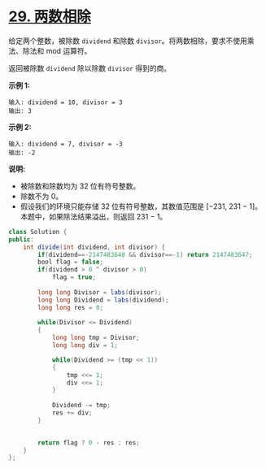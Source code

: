 # [29. 两数相除](https://leetcode-cn.com/problems/divide-two-integers/)

给定两个整数，被除数 `dividend` 和除数 `divisor`。将两数相除，要求不使用乘法、除法和 mod 运算符。

返回被除数 `dividend` 除以除数 `divisor` 得到的商。

**示例 1:**

```
输入: dividend = 10, divisor = 3
输出: 3
```

**示例 2:**

```
输入: dividend = 7, divisor = -3
输出: -2
```

**说明:**

- 被除数和除数均为 32 位有符号整数。
- 除数不为 0。
- 假设我们的环境只能存储 32 位有符号整数，其数值范围是 [−231,  231 − 1]。本题中，如果除法结果溢出，则返回 231 − 1。



```java
class Solution {
public:
    int divide(int dividend, int divisor) {
        if(dividend==-2147483648 && divisor==-1) return 2147483647;
        bool flag = false;
        if(dividend > 0 ^ divisor > 0)
            flag = true;
        
        long long Divisor = labs(divisor);
        long long Dividend = labs(dividend);
        long long res = 0;
        
        while(Divisor <= Dividend)
        {
            long long tmp = Divisor;            
            long long div = 1;

            while(Dividend >= (tmp << 1))
            {
                tmp <<= 1;
                div <<= 1;
            }
            
            Dividend -= tmp;
            res += div;
        }
        

        return flag ? 0 - res : res;
    }
};
```